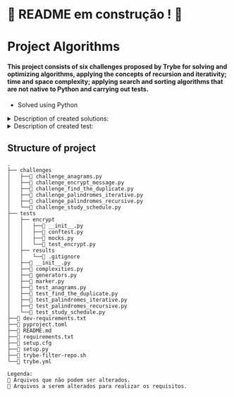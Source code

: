 # :construction: README em construção ! :construction:

# Project Algorithms

#### This project consists of six challenges proposed by Trybe for solving and optimizing algorithms, applying the concepts of recursion and iterativity; time and space complexity; applying search and sorting algorithms that are not native to Python and carrying out tests.

* Solved using Python

<details>
<summary>Description of created solutions:</summary>
<br>
  
| Function | Description | Location |
| ----------- | ----------- | ----------- |
| `study_schedule`   | Returns number of students online at the times informed in array of tuples as `permanence_period` compared to the time informed as `target_time` | `challenges/challenge_study_schedule.py` |
| `is_palindrome_recursive`   |  Evaluate whether a word is palindromic, in a recursive way| `challenges/challenge_palindromes_recursive.py` |
| `is_anagram`   | Evaluate whether the words informed are anagrams | `challenges/challenge_anagrams.py` |
| `find_duplicate`   | - | `challenges/challenge_find_the_duplicate.py` |
| `is_palindrome_iterative`   | - | `challenges/challenge_palindromes_interative.py` |

</details>

<details>
<summary>Description of created test:</summary>
<br>
  
| Test | Description | Location |
| ----------- | ----------- | ----------- |
| `test_encrypt_message`   | test... | `tests/encrypt/test_encrypt.py` |

</details>


## Structure of project
  ```
  .
  ├── challenges
  │   ├──🔹 challenge_anagrams.py
  │   ├──🔸 challenge_encrypt_message.py
  │   ├──🔹 challenge_find_the_duplicate.py
  │   ├──🔹 challenge_palindromes_iterative.py
  │   ├──🔹 challenge_palindromes_recursive.py
  │   └──🔹 challenge_study_schedule.py
  ├── tests
  │   ├── encrypt
  │   │   ├──🔸 __init__.py
  │   │   ├──🔸 conftest.py
  │   │   ├──🔸 mocks.py
  │   │   └──🔹 test_encrypt.py
  │   ├── results
  │   │   └──🔸 .gitignore
  │   ├──🔸 __init__.py
  │   ├──🔸 complexities.py
  │   ├──🔸 generators.py
  │   ├──🔸 marker.py
  │   ├──🔸 test_anagrams.py
  │   ├──🔸 test_find_the_duplicate.py
  │   ├──🔸 test_palindromes_iterative.py
  │   ├──🔸 test_palindromes_recursive.py
  │   └──🔸 test_study_schedule.py
  ├──🔸 dev-requirements.txt
  ├──🔸 pyproject.toml
  ├──🔸 README.md
  ├──🔸 requirements.txt
  ├──🔸 setup.cfg
  ├──🔸 setup.py
  ├──🔸 trybe-filter-repo.sh
  └──🔸 trybe.yml

Legenda:
  🔸 Arquivos que não podem ser alterados.
  🔹 Arquivos a serem alterados para realizar os requisitos.
```

<!---
### Instructions
* To run the repository locally, clone the project and use the following commands to initialize Docker:
  
  ```
  docker-compose up -d // start application with docker
  docker attach one_for_all
  npm install // install dependencies
  docker-compose down // stop application
  ```
-->


